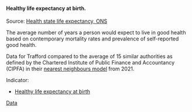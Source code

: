 #### Healthy life expectancy at birth.

Source: <a href="https://www.ons.gov.uk/peoplepopulationandcommunity/healthandsocialcare/healthandlifeexpectancies/datasets/healthstatelifeexpectancyallagesuk" target="_blank">Health state life expectancy, ONS</a>

The average number of years a person would expect to live in good health based on contemporary mortality rates and prevalence of self-reported good health.

Data for Trafford compared to the average of 15 similar authorities as defined by the Chartered Institute of Public Finance and Accountancy (CIPFA) in their <a href='https://www.cipfa.org/services/cipfastats/nearest-neighbour-model' target='_blank'>nearest neighbours model</a> from 2021.
 
Indicator:

* <a href="https://fingertips.phe.org.uk/search/90362#page/6/gid" target="_blank"> Healthy life expectancy at birth </a>

<a href="https://www.trafforddatalab.io/corporate_plan/data/health/healthy_life_expectancy.csv" aria-label="Download the data" class="downloadButton" target="_blank" download>Data <span class="fas fa-download"></span></a>